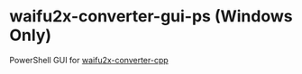 # waifu2x-converter-gui-ps (Windows Only)
PowerShell GUI for [waifu2x-converter-cpp](https://github.com/DeadSix27/waifu2x-converter-cpp)
